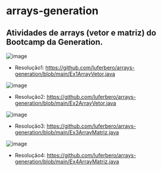 # arrays-generation
## Atividades de arrays (vetor e matriz) do Bootcamp da Generation.

![image](https://user-images.githubusercontent.com/126680747/233177735-1b81d441-cfd8-4760-b35c-49346515b634.png)
- Resolução1: https://github.com/luferbero/arrays-generation/blob/main/Ex1ArrayVetor.java

![image](https://user-images.githubusercontent.com/126680747/233177839-0bddf00c-a337-42cf-8ba2-75f2b0aacc5c.png)
- Resolução2: https://github.com/luferbero/arrays-generation/blob/main/Ex2ArrayVetor.java

![image](https://user-images.githubusercontent.com/126680747/233177985-c719af41-1e3b-45e8-ab54-5b80d41383e1.png)
- Resolução3: https://github.com/luferbero/arrays-generation/blob/main/Ex3ArrayMatriz.java

![image](https://user-images.githubusercontent.com/126680747/233178175-6662ce09-d467-478a-9118-5e6f330e16a3.png)
- Resolução4: https://github.com/luferbero/arrays-generation/blob/main/Ex4ArrayMatriz.java
